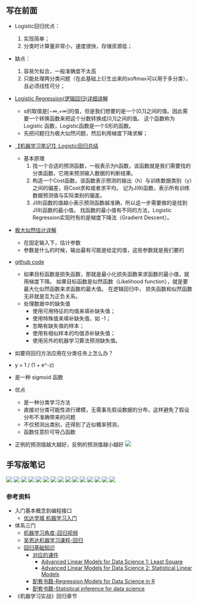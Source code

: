 ## 写在前面* Logistic回归优点：    1. 实现简单；    2. 分类时计算量非常小，速度很快，存储资源低；* 缺点：    1. 容易欠拟合，一般准确度不太高    2. 只能处理两分类问题（在此基础上衍生出来的softmax可以用于多分类），且必须线性可分；* [Logistic Regression(逻辑回归)详细讲解](https://blog.csdn.net/joshly/article/details/50494548)    * s的取值是[−∞,+∞]的值，但是我们想要的是一个[0,1]之间的值。因此需要一个转换函数来把这个分数转换成[0,1]之间的值。    这个函数称为Logistic 函数，Logistic函数是一个S形的函数。     * 先把问题归为极大似然问题，然后利用梯度下降求解；    * [【机器学习笔记1】Logistic回归总结](https://blog.csdn.net/achuo/article/details/51160101)    * 基本原理        1. 找一个合适的预测函数，一般表示为h函数，该函数就是我们需要找的分类函数，它用来预测输入数据的判断结果。        2. 构造一个Cost函数，该函数表示预测的输出（h）与训练数据类别（y）之间的偏差，将Cost求和或者求平均，        记为J(θ)函数，表示所有训练数据预测值与实际类别的偏差。        3. J(θ)函数的值越小表示预测函数越准确，所以这一步需要做的是找到J(θ)函数的最小值。        找函数的最小值有不同的方法，Logistic Regression实现时有的是梯度下降法（Gradient Descent）。    * [极大似然估计详解](https://blog.csdn.net/zengxiantao1994/article/details/72787849)    * 在固定输入下，估计参数    * 参数是什么的时候，输出最有可能是给定的值，这些参数就是我们要的* [github code](https://github.com/apachecn/MachineLearning/blob/master/docs/5.Logistic%E5%9B%9E%E5%BD%92.md)    * 如果目标函数是损失函数，那就是最小化损失函数来求函数的最小值，就用梯度下降。     如果目标函数是似然函数（Likelihood function），就是要最大化似然函数来求函数的最大值。    在逻辑回归中， 损失函数和似然函数无非就是互为正负关系。    * 处理数据中的缺失值        * 使用可用特征的均值来填补缺失值；        * 使用特殊值来填补缺失值，如 -1；        * 忽略有缺失值的样本；        * 使用有相似样本的均值添补缺失值；        * 使用另外的机器学习算法预测缺失值。    * 如要将回归方法应用在分类任务上怎么办？* y = 1 / (1 + e^-z)* 是一种 sigmoid 函数* 优点    * 是一种分类学习方法    * 直接对分类可能性进行建模，无需事先假设数据的分布，这样避免了假设分布不准确带来的问题    * 不仅预测出类别，还得到了近似概率预测，    * 函数任意阶可导凸函数* 正例的预测值越大越好，反例的预测值越小越好![](readme/cross_entroy.png)## 手写版笔记![](readme/linear_model_3.1.jpg)![](readme/linear_model_3.2.jpg)![](readme/linear_model_3.3.jpg)![](readme/linear_model_3.4.jpg)![](readme/linear_model_3.5.jpg)![](readme/linear_model_3.6.jpg)![](readme/linear_model_3.7.jpg)![](readme/linear_model_3.8.jpg)![](readme/linear_model_3.9.jpg)![](readme/linear_model_3.10.jpg)![](readme/linear_model_3.11.jpg)![](readme/linear_model_3.12.jpg)![](readme/linear_model_3.13.jpg)![](linear_model/linear_model_3.14.jpg)![](readme/linear_model_3.15.jpg)### 参考资料* 入门基本概念到编程接口    * [优达学城 机器学习入门](https://classroom.udacity.com/courses/ud120)* 体系三门    * [机器学习角度-回归视频](https://www.coursera.org/learn/ml-regression/home/welcome)    * [吴恩达机器学习课程-回归](https://www.coursera.org/learn/machine-learning/lecture/wlPeP/classification)    * [回归基础知识](https://www.coursera.org/learn/regression-models/home/week/1)        * [对应的课件](linear_model/07_RegressionModels)            * [Advanced Linear Models for Data Science 1: Least Square](https://www.coursera.org/learn/linear-models/home/info)            * [Advanced Linear Models for Data Science 2: Statistical Linear Models](https://www.coursera.org/learn/linear-models-2/home/info)        * [配套书籍-Regression Models for Data Science in R](https://leanpub.com/regmods/read)        * [配套书籍-Statistical inference for data science](https://leanpub.com/LittleInferenceBook/read)* 《机器学习实战》回归章节